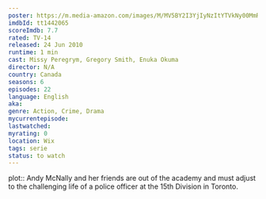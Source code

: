 ```yaml
---
poster: https://m.media-amazon.com/images/M/MV5BY2I3YjIyNzItYTVkNy00MmRiLTljNTYtZjYzZGNiOTVlNWQzXkEyXkFqcGdeQXVyMTA1OTAyOTI@._V1_SX300.jpg
imdbId: tt1442065
scoreImdb: 7.7
rated: TV-14
released: 24 Jun 2010
runtime: 1 min
cast: Missy Peregrym, Gregory Smith, Enuka Okuma
director: N/A
country: Canada
seasons: 6
episodes: 22
language: English
aka: 
genre: Action, Crime, Drama
mycurrentepisode: 
lastwatched: 
myrating: 0
location: Wix
tags: serie
status: to watch
---
```


plot:: Andy McNally and her friends are out of the academy and must adjust to the challenging life of a police officer at the 15th Division in Toronto.